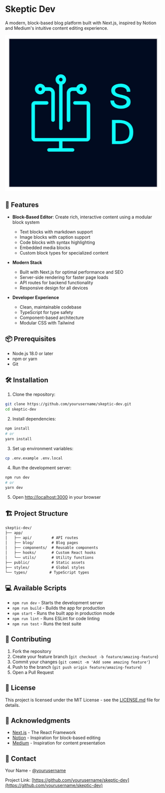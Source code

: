 # Skeptic Dev

A modern, block-based blog platform built with Next.js, inspired by Notion and Medium's intuitive content editing experience.

![Skeptic Dev Logo](public/logo.png)

## 🚀 Features

- **Block-Based Editor**: Create rich, interactive content using a modular block system
  - Text blocks with markdown support
  - Image blocks with caption support
  - Code blocks with syntax highlighting
  - Embedded media blocks
  - Custom block types for specialized content

- **Modern Stack**
  - Built with Next.js for optimal performance and SEO
  - Server-side rendering for faster page loads
  - API routes for backend functionality
  - Responsive design for all devices

- **Developer Experience**
  - Clean, maintainable codebase
  - TypeScript for type safety
  - Component-based architecture
  - Modular CSS with Tailwind

## 📦 Prerequisites

- Node.js 18.0 or later
- npm or yarn
- Git

## 🛠️ Installation

1. Clone the repository:
```bash
git clone https://github.com/yourusername/skeptic-dev.git
cd skeptic-dev
```

2. Install dependencies:
```bash
npm install
# or
yarn install
```

3. Set up environment variables:
```bash
cp .env.example .env.local
```

4. Run the development server:
```bash
npm run dev
# or
yarn dev
```

5. Open [http://localhost:3000](http://localhost:3000) in your browser

## 🏗️ Project Structure

```
skeptic-dev/
├── app/
│   ├── api/         # API routes
│   ├── blog/        # Blog pages
│   ├── components/  # Reusable components
│   ├── hooks/       # Custom React hooks
│   └── utils/       # Utility functions
├── public/          # Static assets
├── styles/          # Global styles
└── types/          # TypeScript types
```

## 💻 Available Scripts

- `npm run dev` - Starts the development server
- `npm run build` - Builds the app for production
- `npm start` - Runs the built app in production mode
- `npm run lint` - Runs ESLint for code linting
- `npm run test` - Runs the test suite

## 🤝 Contributing

1. Fork the repository
2. Create your feature branch (`git checkout -b feature/amazing-feature`)
3. Commit your changes (`git commit -m 'Add some amazing feature'`)
4. Push to the branch (`git push origin feature/amazing-feature`)
5. Open a Pull Request

## 📝 License

This project is licensed under the MIT License - see the [LICENSE.md](LICENSE.md) file for details.

## 🙏 Acknowledgments

- [Next.js](https://nextjs.org/) - The React Framework
- [Notion](https://notion.so/) - Inspiration for block-based editing
- [Medium](https://medium.com/) - Inspiration for content presentation

## 📧 Contact

Your Name - [@yourusername](https://twitter.com/yourusername)

Project Link: [https://github.com/yourusername/skeptic-dev](https://github.com/yourusername/skeptic-dev)